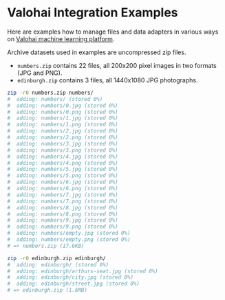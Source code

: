 # Valohai Integration Examples

Here are examples how to manage files and data adapters in various ways on [Valohai machine learning platform][vh].

Archive datasets used in examples are uncompressed zip files.

* `numbers.zip` contains 22 files, all 200x200 pixel images in two formats (JPG and PNG).
* `edinburgh.zip` contains 3 files, all 1440x1080 JPG photographs.

```bash
zip -r0 numbers.zip numbers/
#  adding: numbers/ (stored 0%)
#  adding: numbers/0.jpg (stored 0%)
#  adding: numbers/0.png (stored 0%)
#  adding: numbers/1.jpg (stored 0%)
#  adding: numbers/1.png (stored 0%)
#  adding: numbers/2.jpg (stored 0%)
#  adding: numbers/2.png (stored 0%)
#  adding: numbers/3.jpg (stored 0%)
#  adding: numbers/3.png (stored 0%)
#  adding: numbers/4.jpg (stored 0%)
#  adding: numbers/4.png (stored 0%)
#  adding: numbers/5.jpg (stored 0%)
#  adding: numbers/5.png (stored 0%)
#  adding: numbers/6.jpg (stored 0%)
#  adding: numbers/6.png (stored 0%)
#  adding: numbers/7.jpg (stored 0%)
#  adding: numbers/7.png (stored 0%)
#  adding: numbers/8.jpg (stored 0%)
#  adding: numbers/8.png (stored 0%)
#  adding: numbers/9.jpg (stored 0%)
#  adding: numbers/9.png (stored 0%)
#  adding: numbers/empty.jpg (stored 0%)
#  adding: numbers/empty.png (stored 0%)
# => numbers.zip (17.6KB)

zip -r0 edinburgh.zip edinburgh/
#  adding: edinburgh/ (stored 0%)
#  adding: edinburgh/arthurs-seat.jpg (stored 0%)
#  adding: edinburgh/city.jpg (stored 0%)
#  adding: edinburgh/street.jpg (stored 0%)
# => edinburgh.zip (1.6MB)
```

[vh]: https://valohai.com/
